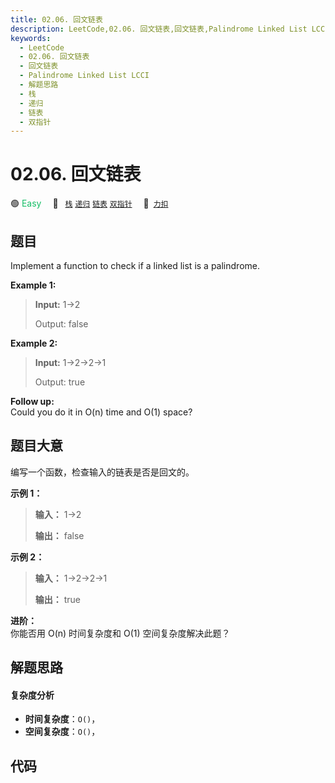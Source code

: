 ```yaml
---
title: 02.06. 回文链表
description: LeetCode,02.06. 回文链表,回文链表,Palindrome Linked List LCCI,解题思路,栈,递归,链表,双指针
keywords:
  - LeetCode
  - 02.06. 回文链表
  - 回文链表
  - Palindrome Linked List LCCI
  - 解题思路
  - 栈
  - 递归
  - 链表
  - 双指针
---
```


# 02.06. 回文链表

🟢 <font color=#15bd66>Easy</font>&emsp; 🔖&ensp; [`栈`](/tag/stack.md) [`递归`](/tag/recursion.md) [`链表`](/tag/linked-list.md) [`双指针`](/tag/two-pointers.md)&emsp; 🔗&ensp;[`力扣`](https://leetcode.cn/problems/palindrome-linked-list-lcci)

## 题目

Implement a function to check if a linked list is a palindrome.



**Example 1:**

> 
> 
> 
> 
> 
> **Input:** 1->2
> 
> Output: false 

**Example 2:**

> 
> 
> 
> 
> 
> **Input:** 1->2->2->1
> 
> Output: true 
> 
> 



**Follow up:**  
Could you do it in O(n) time and O(1) space?


## 题目大意

编写一个函数，检查输入的链表是否是回文的。



**示例 1：**

> 
> 
> 
> 
> 
> **输入：** 1->2
> 
> **输出：** false 
> 
> 

**示例 2：**

> 
> 
> 
> 
> 
> **输入：** 1->2->2->1
> 
> **输出：** true 
> 
> 



**进阶：**  
你能否用 O(n) 时间复杂度和 O(1) 空间复杂度解决此题？


## 解题思路

#### 复杂度分析

- **时间复杂度**：`O()`，
- **空间复杂度**：`O()`，

## 代码

```javascript

```